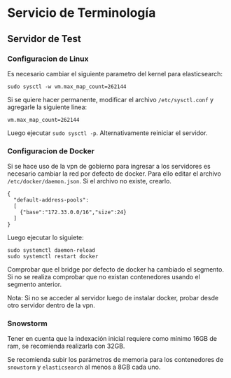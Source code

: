 # Servicio de Terminología

## Servidor de Test


### Configuracion de Linux
Es necesario cambiar el siguiente parametro del kernel para elasticsearch:

`
sudo sysctl -w vm.max_map_count=262144
`

Si se quiere hacer permanente, modificar el archivo `/etc/sysctl.conf` y agregarle la siguiente linea:

`
vm.max_map_count=262144
`

Luego ejecutar `sudo sysctl -p`. Alternativamente reiniciar el servidor.


### Configuracion de Docker
Si se hace uso de la vpn de gobierno para ingresar a los servidores es necesario cambiar la red por defecto de docker. Para ello editar el archivo `/etc/docker/daemon.json`. Si el archivo no existe, crearlo.

```
{
  "default-address-pools":
  [
    {"base":"172.33.0.0/16","size":24}
  ]
}
```

Luego ejecutar lo siguiete:
``` 
sudo systemctl daemon-reload
sudo systemctl restart docker
```
Comprobar que el bridge por defecto de docker ha cambiado el segmento. Si no se realiza comprobar que no existan contenedores usando el segmento anterior.

Nota: Si no se acceder al servidor luego de instalar docker, probar desde otro servidor dentro de la vpn.

### Snowstorm 

Tener en cuenta que la indexación inicial requiere como mínimo 16GB de ram, se recomienda realizarla con 32GB.

Se recomienda subir los parámetros de memoria para los contenedores de `snowstorm` y `elasticsearch` al menos a 8GB cada uno.



